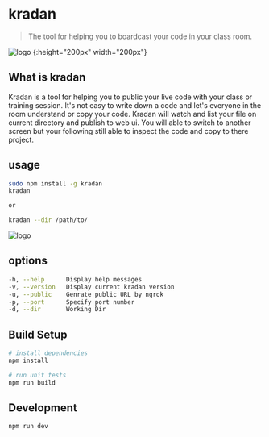# kradan

> The tool for helping you to boardcast your code in your class room.

![logo](https://rawgit.com/thangman22/kradan/master/icon.png) {:height="200px" width="200px"}

## What is kradan

Kradan is a tool for helping you to public your live code with your class or training session. It's not easy to write down a code and let's everyone in the room understand or copy your code. Kradan will watch and list your file on current directory and publish to web ui. You will able to switch to another screen but your following still able to inspect the code and copy to there project.

## usage

``` bash
sudo npm install -g kradan
kradan

or

kradan --dir /path/to/

```
![logo](https://rawgit.com/devilmustcry/kradan/master/usage-tutorial.gif)

## options

``` bash
-h, --help      Display help messages
-v, --version   Display current kradan version
-u, --public    Genrate public URL by ngrok
-p, --port      Specify port number
-d, --dir       Working Dir
```

## Build Setup

``` bash
# install dependencies
npm install

# run unit tests
npm run build
```

## Development

``` bash
npm run dev
```
